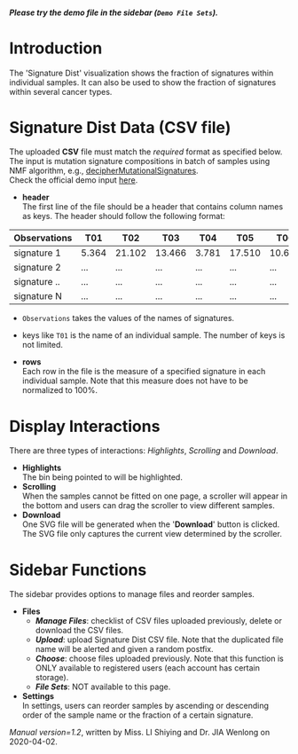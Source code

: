 ##### Please try the demo file in the sidebar (`Demo File Sets`).

<!-- ##### [Download](https://raw.githubusercontent.com/Nobel-Justin/Oviz-Bio-demo/master/Mut_Signature_dist/demo_data/Mut_Signature_dist_demo.csv) and [Check](https://github.com/Nobel-Justin/Oviz-Bio-demo/blob/master/Mut_Signature_dist/demo_data/Mut_Signature_dist_demo.csv) the `official demo input`. -->

# Introduction
The 'Signature Dist' visualization shows the fraction of signatures within individual samples. It can also be used to show the fraction of signatures within several cancer types.

# Signature Dist Data (CSV file)
The uploaded **CSV** file must match the *required* format as specified below.<br/>
The input is mutation signature compositions in batch of samples using NMF algorithm, e.g., [decipherMutationalSignatures](https://github.com/lixiangchun/decipherMutationalSignatures).<br/>
Check the official demo input [here](https://github.com/Nobel-Justin/Oviz-Bio-demo/blob/master/Mut_Signature_dist/demo_data).

- **header**<br/>
  The first line of the file should be a header that contains column names as keys. The header should follow the following format:

| Observations |  T01 | T02 | T03 | T04 | T05 | T06 | T07 |
|---|---|---|---|---|---|---|---|
| signature 1   | 5.364 | 21.102 | 13.466 | 3.781 | 17.510 | 10.632 | 25.913 |
| signature 2   | ... | ... | ... | ... | ... | ... | ... |
| signature ..  | ... | ... | ... | ... | ... | ... | ... |
| signature N   | ... | ... | ... | ... | ... | ... | ... |

  - `Observations` takes the values of the names of signatures.
  - keys like `T01` is the name of an individual sample. The number of keys is not limited.

- **rows**<br/>
  Each row in the file is the measure of a specified signature in each individual sample. Note that this measure does not have to be normalized to 100%.

# Display Interactions
There are three types of interactions: *Highlights*, *Scrolling* and *Download*.

- **Highlights**<br/>
    The bin being pointed to will be highlighted.
- **Scrolling**<br/>
    When the samples cannot be fitted on one page, a scroller will appear in the bottom and users can drag the scroller to view different samples.
- **Download**<br/>
  One SVG file will be generated when the '**Download**' button is clicked. The SVG file only captures the current view determined by the scroller.

# Sidebar Functions
The sidebar provides options to manage files and reorder samples.

- **Files**
  - __*Manage Files*__: checklist of CSV files uploaded previously, delete or download the CSV files.
  - __*Upload*__: upload Signature Dist CSV file. Note that the duplicated file name will be alerted and given a random postfix.
  - __*Choose*__: choose files uploaded previously. Note that this function is ONLY available to registered users (each account has certain storage).
  - __*File Sets*__: NOT available to this page.
- **Settings**<br/>
  In settings, users can reorder samples by ascending or descending order of the sample name or the fraction of a certain signature.

*Manual version=1.2*, written by Miss. LI Shiying and Dr. JIA Wenlong on 2020-04-02.
